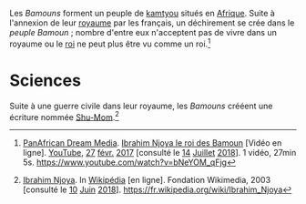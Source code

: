 <!-- TITLE: Bamoun (peuple) -->
<!-- SUBTITLE: Présentation des Bamouns -->

Les *Bamouns* forment un peuple de [kamtyou](/terminologie/mdw-ntr/kamit) situés en [Afrique](/geographie/continent/afrique).
Suite à l'annexion de leur [royaume](/geographie/royaume/afrique/a-situer/bamoun) par les français, un déchirement se crée dans le *peuple Bamoun* ; nombre d'entre eux n'acceptent pas de vivre dans un royaume ou le [roi](/personnalite/homme/noble/souverain/roi/afrique/centre/bamoun/ibrahim-njoya) ne peut plus être vu comme un roi.[^2]

# Sciences
Suite à une guerre civile dans leur royaume, les *Bamouns* crééent une écriture nommée [Shu-Mom](/ecriture/shu-mom).[^1]


[^1]: [Ibrahim Njoya](https://fr.wikipedia.org/wiki/Ibrahim_Njoya). In [Wikipédia](https://fr.wikipedia.org/) [en ligne]. Fondation Wikimedia, 2003 [consulté le [10](/histoire/date/calendrier-gregorien/par-jour/10) [Juin](/histoire/date/calendrier-gregorien/par-mois/juin) [2018](/histoire/date/calendrier-gregorien/par-annee/2018)]. https://fr.wikipedia.org/wiki/Ibrahim_Njoya
[^2]: [PanAfrican Dream Media](https://www.youtube.com/channel/UCu0a1M4ANVmdvF4Zj7c4HIA). [Ibrahim Njoya le roi des Bamoun](https://www.youtube.com/watch?v=bNeYOM_qFjg) [Vidéo en ligne]. [YouTube](https://www.youtube.com/), [27](/histoire/date/calendrier-gregorien/par-jour/27) [févr.](/histoire/date/calendrier-gregorien/par-mois/fevrier) [2017](https://partage.leremsesh.com/histoire/date/calendrier-gregorien/par-annee/2017) [consulté le [14](/histoire/date/calendrier-gregorien/par-jour/14) [Juillet](/histoire/date/calendrier-gregorien/par-mois/juillet) [2018](/histoire/date/calendrier-gregorien/par-annee/2018)]. 1 vidéo, 27min 5s. https://www.youtube.com/watch?v=bNeYOM_qFjg